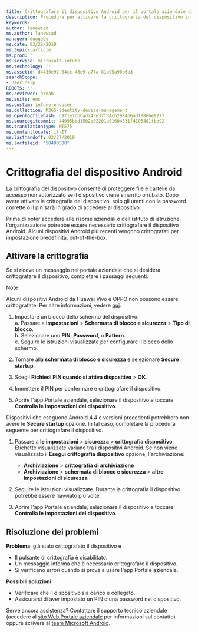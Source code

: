 ```yaml
---
title: Crittografare il dispositivo Android per il portale aziendale di Intune | Microsoft Docs
description: Procedura per attivare la crittografia del dispositivo in un dispositivo Android
keywords: ''
author: lenewsad
ms.author: lanewsad
manager: dougeby
ms.date: 03/22/2019
ms.topic: article
ms.prod: ''
ms.service: microsoft-intune
ms.technology: ''
ms.assetid: d4430e92-04cc-48e9-a77a-81b95a90b6b3
searchScope:
- User help
ROBOTS: ''
ms.reviewer: arnab
ms.suite: ems
ms.custom: intune-enduser
ms.collection: M365-identity-device-management
ms.openlocfilehash: c9f1e7bbbad243e37f34cb298466adf886be9273
ms.sourcegitcommit: 44095bbd1502b02201a01604531f4105401fbb92
ms.translationtype: MTE75
ms.contentlocale: it-IT
ms.lasthandoff: 03/27/2019
ms.locfileid: "58490588"
---
```

# <a name="encrypting-your-android-device"></a>Crittografia del dispositivo Android

La crittografia del dispositivo consente di proteggere file e cartelle da accesso non autorizzato se il dispositivo viene smarrito o rubato. Dopo avere attivato la crittografia del dispositivo, solo gli utenti con la password corrette o il pin sarà in grado di accedere al dispositivo. 

Prima di poter accedere alle risorse aziendali o dell'istituto di istruzione, l'organizzazione potrebbe essere necessario crittografare il dispositivo Android. Alcuni dispositivi Android più recenti vengono crittografati per impostazione predefinita, out-of-the-box.  

## <a name="turn-on-encryption"></a>Attivare la crittografia

Se si riceve un messaggio nel portale aziendale che si desidera crittografare il dispositivo, completare i passaggi seguenti. 

> [!Note]
> Alcuni dispositivi Android da Huawei Vivo e OPPO non possono essere crittografate. Per altre informazioni, vedere [qui](your-device-appears-encrypted-but-cp-says-otherwise-android.md).  

1.  Impostare un blocco dello schermo del dispositivo.  
    a. Passare a **Impostazioni** > **Schermata di blocco e sicurezza** > **Tipo di blocco**.  
    b. Selezionare uno **PIN**, **Password**, o **Pattern**.  
    c. Seguire le istruzioni visualizzate per configurare il blocco dello schermo.  

2. Tornare alla **schermata di blocco e sicurezza** e selezionare **Secure startup**.
3. Scegli **Richiedi PIN quando si attiva dispositivo** > **OK**.
4. Immettere il PIN per confermare e crittografare il dispositivo.
5. Aprire l'app Portale aziendale, selezionare il dispositivo e toccare **Controlla le impostazioni del dispositivo**.  

Dispositivi che eseguono Android 4.4 e versioni precedenti potrebbero non avere le **Secure startup** opzione. In tal caso, completare la procedura seguente per crittografare il dispositivo.

1. Passare a **le impostazioni** > **sicurezza** > **crittografia dispositivo**. Etichette visualizzate variano tra i dispositivi Android. Se non viene visualizzato il **Esegui crittografia dispositivo** opzione, l'archiviazione:
    * **Archiviazione** > **crittografia di archiviazione**
    * **Archiviazione** > **schermata di blocco e sicurezza** > **altre impostazioni di sicurezza** 

2. Seguire le istruzioni visualizzate. Durante la crittografia il dispositivo potrebbe essere riavviato più volte.
3. Aprire l'app Portale aziendale, selezionare il dispositivo e toccare **Controlla le impostazioni del dispositivo**.  

## <a name="troubleshoot"></a>Risoluzione dei problemi  
**Problema**: già stato crittografato il dispositivo e

- Il pulsante di crittografia è disabilitato.
- Un messaggio informa che è necessario crittografare il dispositivo.
- Si verificano errori quando si prova a usare l'app Portale aziendale.

**Possibili soluzioni**

- Verificare che il dispositivo sia carico e collegato.  
- Assicurarsi di aver impostato un PIN o una password nel dispositivo.  

Serve ancora assistenza? Contattare il supporto tecnico aziendale (accedere al [sito Web Portale aziendale](https://go.microsoft.com/fwlink/?linkid=2010980) per informazioni sul contatto) oppure scrivere al <a href="mailto:wintunedroidfbk@microsoft.com?subject=I'm having trouble with encryption on my Android device&body=Describe the issue you're experiencing here.">team Microsoft Android</a>.  
